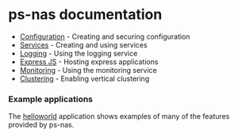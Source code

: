 # ps-nas documentation

* [Configuration](config.md) - Creating and securing configuration
* [Services](services.md) - Creating and using services
* [Logging](logger.md) - Using the logging service
* [Express JS](express.md) - Hosting express applications
* [Monitoring](monitor.md) - Using the monitoring service
* [Clustering](clustering.md) - Enabling vertical clustering

### Example applications

The [helloworld](../examples/helloworld/) application shows examples of many of the features provided by ps-nas.